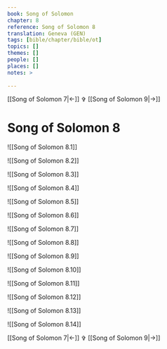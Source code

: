 ```yaml
---
book: Song of Solomon
chapter: 8
reference: Song of Solomon 8
translation: Geneva (GEN)
tags: [bible/chapter/bible/ot]
topics: []
themes: []
people: []
places: []
notes: >
  
---
```


[[Song of Solomon 7|<-]] ✞ [[Song of Solomon 9|->]]

# Song of Solomon 8

![[Song of Solomon 8.1]]

![[Song of Solomon 8.2]]

![[Song of Solomon 8.3]]

![[Song of Solomon 8.4]]

![[Song of Solomon 8.5]]

![[Song of Solomon 8.6]]

![[Song of Solomon 8.7]]

![[Song of Solomon 8.8]]

![[Song of Solomon 8.9]]

![[Song of Solomon 8.10]]

![[Song of Solomon 8.11]]

![[Song of Solomon 8.12]]

![[Song of Solomon 8.13]]

![[Song of Solomon 8.14]]

[[Song of Solomon 7|<-]] ✞ [[Song of Solomon 9|->]]
